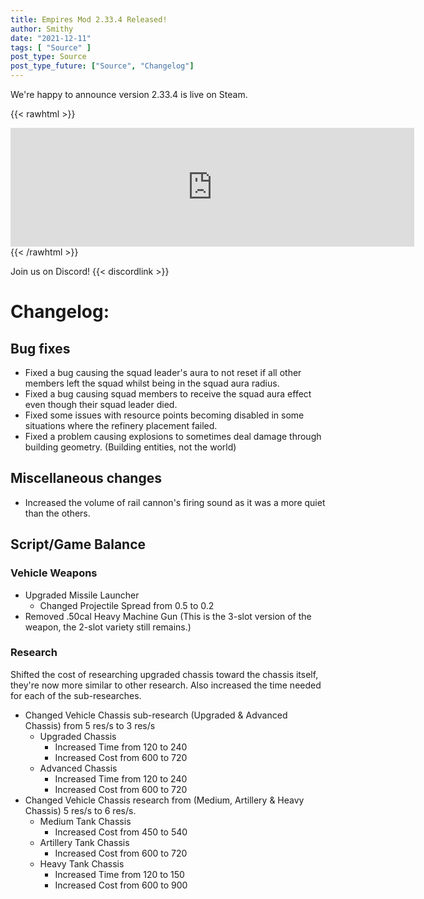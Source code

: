 ```yaml
---
title: Empires Mod 2.33.4 Released!
author: Smithy
date: "2021-12-11"
tags: [ "Source" ]
post_type: Source
post_type_future: ["Source", "Changelog"]
---
```



We're happy to announce version 2.33.4 is live on Steam.

{{< rawhtml >}}
<iframe src="https://store.steampowered.com/widget/17740/" frameborder="0" width="646" height="190"></iframe>
{{< /rawhtml >}}

Join us on Discord! {{< discordlink >}}

# Changelog:

## Bug fixes
- Fixed a bug causing the squad leader's aura to not reset if all other members left the squad whilst being in the squad aura radius.
- Fixed a bug causing squad members to receive the squad aura effect even though their squad leader died.
- Fixed some issues with resource points becoming disabled in some situations where the refinery placement failed.
- Fixed a problem causing explosions to sometimes deal damage through building geometry. (Building entities, not the world)


## Miscellaneous changes
- Increased the volume of rail cannon's firing sound as it was a more quiet than the others.


## Script/Game Balance

### Vehicle Weapons
- Upgraded Missile Launcher
	- Changed Projectile Spread from 0.5 to 0.2
- Removed .50cal Heavy Machine Gun (This is the 3-slot version of the weapon, the 2-slot variety still remains.)

### Research
Shifted the cost of researching upgraded chassis toward the chassis itself, they're now more similar to other research. Also increased the time needed for each of the sub-researches.
- Changed Vehicle Chassis sub-research (Upgraded & Advanced Chassis) from 5 res/s to 3 res/s
	- Upgraded Chassis
		- Increased Time from 120 to 240
		- Increased Cost from 600 to 720
	- Advanced Chassis
		- Increased Time from 120 to 240
		- Increased Cost from 600 to 720
- Changed Vehicle Chassis research from (Medium, Artillery & Heavy Chassis) 5 res/s to 6 res/s.
	- Medium Tank Chassis
		- Increased Cost from 450 to 540
	- Artillery Tank Chassis
		- Increased Cost from 600 to 720
	- Heavy Tank Chassis
		- Increased Time from 120 to 150
		- Increased Cost from 600 to 900


